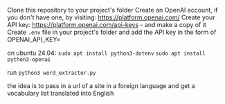 Clone this repository to your project's folder
Create an OpenAI account, if you don't have one, by visiting: https://platform.openai.com/
Create your API key: https://platform.openai.com/api-keys - and make a copy of it
Create `.env` file in your project's folder and add the API key in the form of
    OPENAI_API_KEY=<apikey>

on ubuntu 24.04:
`sudo apt install python3-dotenv`
`sudo apt install python3-openai`

run `python3 word_extractor.py`

the idea is to pass in a url of a site in a foreign language and get a vocabulary 
list translated into English
